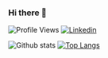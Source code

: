 ### Hi there 👋

![Profile Views](https://komarev.com/ghpvc/?username=mohanvive&color=brightgreen)
[![Linkedin](https://img.shields.io/badge/Visit-LinkedIn-blueviolet)](https://www.linkedin.com/in/mohanvive/)

![Github stats](https://github-readme-stats.vercel.app/api?username=mohanvive&theme=default&show_icons=true)
[![Top Langs](https://github-readme-stats.vercel.app/api/top-langs/?username=mohanvive&langs_count=5)](https://github.com/anuraghazra/github-readme-stats)


<!--
**mohanvive/mohanvive** is a ✨ _special_ ✨ repository because its `README.md` (this file) appears on your GitHub profile.

Here are some ideas to get you started:

- 🔭 I’m currently working on ...
- 🌱 I’m currently learning ...
- 👯 I’m looking to collaborate on ...
- 🤔 I’m looking for help with ...
- 💬 Ask me about ...
- 📫 How to reach me: ...
- 😄 Pronouns: ...
- ⚡ Fun fact: ...
-->
